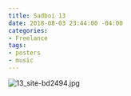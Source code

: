 ```yaml
---
title: Sadboi 13
date: 2018-08-03 23:44:00 -04:00
categories:
- Freelance
tags:
- posters
- music
---
```


![13_site-bd2494.jpg](/uploads/13_site-bd2494.jpg)